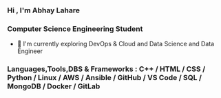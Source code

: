 ### Hi , I'm Abhay Lahare

### Computer Science Engineering Student
- 🌱 I'm currently exploring DevOps & Cloud and Data Science and Data Engineer

### Languages,Tools,DBS & Frameworks :  C++ / HTML / CSS / Python / Linux / AWS / Ansible / GitHub / VS Code / SQL / MongoDB / Docker / GitLab

